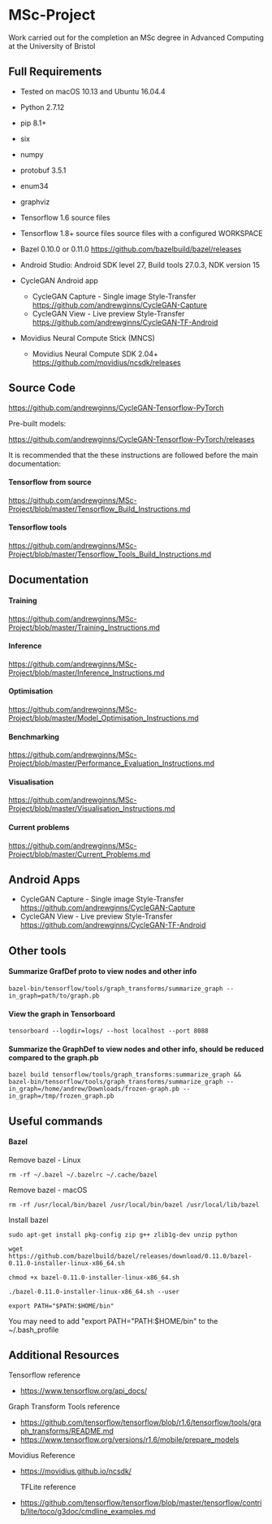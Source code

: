 # MSc-Project
Work carried out for the completion an MSc degree in Advanced Computing at the University of Bristol

## Full Requirements

- Tested on macOS 10.13 and Ubuntu 16.04.4

- Python 2.7.12

- pip 8.1+

- six

- numpy

- protobuf 3.5.1

- enum34

- graphviz

- Tensorflow 1.6 source files

- Tensorflow 1.8+ source files source files with a configured WORKSPACE

- Bazel 0.10.0 or 0.11.0 https://github.com/bazelbuild/bazel/releases

- Android Studio: Android SDK level 27, Build tools 27.0.3, NDK version 15

- CycleGAN Android app

  - CycleGAN Capture - Single image Style-Transfer <https://github.com/andrewginns/CycleGAN-Capture>
  - CycleGAN View - Live preview Style-Transfer <https://github.com/andrewginns/CycleGAN-TF-Android>
- Movidius Neural Compute Stick (MNCS) 

  - Movidius Neural Compute SDK 2.04+ https://github.com/movidius/ncsdk/releases

## Source Code

https://github.com/andrewginns/CycleGAN-Tensorflow-PyTorch

Pre-built models:

https://github.com/andrewginns/CycleGAN-Tensorflow-PyTorch/releases

It is recommended that the these instructions are followed before the main documentation:

#### Tensorflow from source

https://github.com/andrewginns/MSc-Project/blob/master/Tensorflow_Build_Instructions.md

#### Tensorflow tools

https://github.com/andrewginns/MSc-Project/blob/master/Tensorflow_Tools_Build_Instructions.md



## Documentation

#### Training

https://github.com/andrewginns/MSc-Project/blob/master/Training_Instructions.md

#### Inference

https://github.com/andrewginns/MSc-Project/blob/master/Inference_Instructions.md

#### Optimisation

https://github.com/andrewginns/MSc-Project/blob/master/Model_Optimisation_Instructions.md

#### Benchmarking

https://github.com/andrewginns/MSc-Project/blob/master/Performance_Evaluation_Instructions.md

#### Visualisation

https://github.com/andrewginns/MSc-Project/blob/master/Visualisation_Instructions.md

#### Current problems

https://github.com/andrewginns/MSc-Project/blob/master/Current_Problems.md



## Android Apps

  * CycleGAN Capture - Single image Style-Transfer https://github.com/andrewginns/CycleGAN-Capture
  * CycleGAN View - Live preview Style-Transfer https://github.com/andrewginns/CycleGAN-TF-Android



## Other tools

#### Summarize GrafDef proto to view nodes and other info

```
bazel-bin/tensorflow/tools/graph_transforms/summarize_graph --in_graph=path/to/graph.pb
```

#### View the graph in Tensorboard

```
tensorboard --logdir=logs/ --host localhost --port 8088
```

#### Summarize the GraphDef to view nodes and other info, should be reduced compared to the graph.pb

```
bazel build tensorflow/tools/graph_transforms:summarize_graph && bazel-bin/tensorflow/tools/graph_transforms/summarize_graph --in_graph=/home/andrew/Downloads/frozen-graph.pb --in_graph=/tmp/frozen_graph.pb
```



## Useful commands

#### Bazel

  Remove bazel - Linux

```
rm -rf ~/.bazel ~/.bazelrc ~/.cache/bazel
```

  Remove bazel - macOS

```
rm -rf /usr/local/bin/bazel /usr/local/bin/bazel /usr/local/lib/bazel
```

  Install bazel

```
sudo apt-get install pkg-config zip g++ zlib1g-dev unzip python

wget https://github.com/bazelbuild/bazel/releases/download/0.11.0/bazel-0.11.0-installer-linux-x86_64.sh

chmod +x bazel-0.11.0-installer-linux-x86_64.sh

./bazel-0.11.0-installer-linux-x86_64.sh --user

export PATH="$PATH:$HOME/bin"
```
You may need to add "export PATH="PATH:$HOME/bin" to the ~/.bash_profile


## Additional Resources

Tensorflow reference

* https://www.tensorflow.org/api_docs/

Graph Transform Tools reference

- https://github.com/tensorflow/tensorflow/blob/r1.6/tensorflow/tools/graph_transforms/README.md
- https://www.tensorflow.org/versions/r1.6/mobile/prepare_models

Movidius Reference

- https://movidius.github.io/ncsdk/

  TFLite reference

- https://github.com/tensorflow/tensorflow/blob/master/tensorflow/contrib/lite/toco/g3doc/cmdline_examples.md

